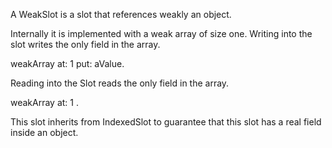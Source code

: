 A WeakSlot is a slot that references weakly an object.Internally it is implemented with a weak array of size one. Writing into the slot writes the only field in the array. weakArray at: 1 put: aValue.Reading into the Slot reads the only field in the array.weakArray at: 1 .This slot inherits from IndexedSlot to guarantee that this slot has a real field inside an object.